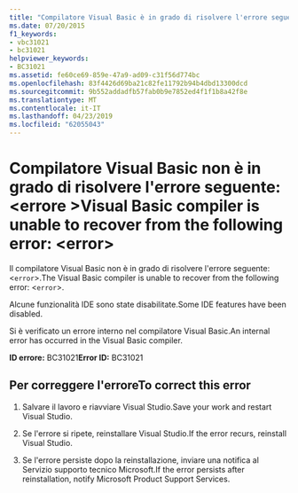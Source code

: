 ```yaml
---
title: "Compilatore Visual Basic è in grado di risolvere l'errore seguente: <error>"
ms.date: 07/20/2015
f1_keywords:
- vbc31021
- bc31021
helpviewer_keywords:
- BC31021
ms.assetid: fe60ce69-859e-47a9-ad09-c31f56d774bc
ms.openlocfilehash: 83f4426d69ba21c82fe11792b94b4dbd13300dcd
ms.sourcegitcommit: 9b552addadfb57fab0b9e7852ed4f1f1b8a42f8e
ms.translationtype: MT
ms.contentlocale: it-IT
ms.lasthandoff: 04/23/2019
ms.locfileid: "62055043"
---
```

# <a name="visual-basic-compiler-is-unable-to-recover-from-the-following-error-error"></a><span data-ttu-id="68b0d-102">Compilatore Visual Basic non è in grado di risolvere l'errore seguente: \<errore ></span><span class="sxs-lookup"><span data-stu-id="68b0d-102">Visual Basic compiler is unable to recover from the following error: \<error></span></span>
<span data-ttu-id="68b0d-103">Il compilatore Visual Basic non è in grado di risolvere l'errore seguente: <`error`>.</span><span class="sxs-lookup"><span data-stu-id="68b0d-103">The Visual Basic compiler is unable to recover from the following error: <`error`>.</span></span>  
  
 <span data-ttu-id="68b0d-104">Alcune funzionalità IDE sono state disabilitate.</span><span class="sxs-lookup"><span data-stu-id="68b0d-104">Some IDE features have been disabled.</span></span>  
  
 <span data-ttu-id="68b0d-105">Si è verificato un errore interno nel compilatore Visual Basic.</span><span class="sxs-lookup"><span data-stu-id="68b0d-105">An internal error has occurred in the Visual Basic compiler.</span></span>  
  
 <span data-ttu-id="68b0d-106">**ID errore:** BC31021</span><span class="sxs-lookup"><span data-stu-id="68b0d-106">**Error ID:** BC31021</span></span>  
  
## <a name="to-correct-this-error"></a><span data-ttu-id="68b0d-107">Per correggere l'errore</span><span class="sxs-lookup"><span data-stu-id="68b0d-107">To correct this error</span></span>  
  
1. <span data-ttu-id="68b0d-108">Salvare il lavoro e riavviare Visual Studio.</span><span class="sxs-lookup"><span data-stu-id="68b0d-108">Save your work and restart Visual Studio.</span></span>  
  
2. <span data-ttu-id="68b0d-109">Se l'errore si ripete, reinstallare Visual Studio.</span><span class="sxs-lookup"><span data-stu-id="68b0d-109">If the error recurs, reinstall Visual Studio.</span></span>  
  
3. <span data-ttu-id="68b0d-110">Se l'errore persiste dopo la reinstallazione, inviare una notifica al Servizio supporto tecnico Microsoft.</span><span class="sxs-lookup"><span data-stu-id="68b0d-110">If the error persists after reinstallation, notify Microsoft Product Support Services.</span></span>  
